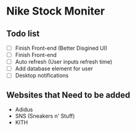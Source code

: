 # Nike Stock Moniter


## Todo list
- [ ] Finish Front-end (Better Disgined UI)
- [ ] Finish Front-end
- [ ] Auto refresh (User inputs refresh time)
- [ ] Add database element for user
- [ ] Desktop notifications

## Websites that Need to be added
* Adidus
* SNS (Sneakers n' Stuff)
* KITH
